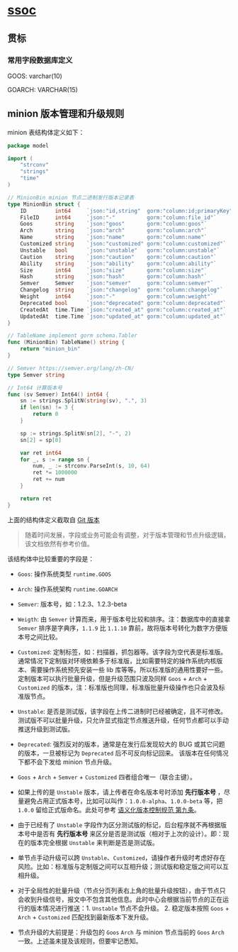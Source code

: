 # [ssoc](https://github.com/vela-ssoc)

## 贯标

### 常用字段数据库定义

GOOS: varchar(10)

GOARCH: VARCHAR(15)

## minion 版本管理和升级规则

minion 表结构体定义如下：

```go
package model

import (
	"strconv"
	"strings"
	"time"
)

// MinionBin minion 节点二进制发行版本记录表
type MinionBin struct {
	ID         int64     `json:"id,string"  gorm:"column:id;primaryKey"` // 表 ID
	FileID     int64     `json:"-"          gorm:"column:file_id"`       // 关联文件表 ID
	Goos       string    `json:"goos"       gorm:"column:goos"`          // 操作系统
	Arch       string    `json:"arch"       gorm:"column:arch"`          // 系统架构
	Name       string    `json:"name"       gorm:"column:name"`          // 文件名称
	Customized string    `json:"customized" gorm:"column:customized"`    // 定制版标记
	Unstable   bool      `json:"unstable"   gorm:"column:unstable"`      // 不稳定版本，内测版本
	Caution    string    `json:"caution"    gorm:"column:caution"`       // 注意事项
	Ability    string    `json:"ability"    gorm:"column:ability"`       // 功能说明
	Size       int64     `json:"size"       gorm:"column:size"`          // 文件大小
	Hash       string    `json:"hash"       gorm:"column:hash"`          // 文件哈希
	Semver     Semver    `json:"semver"     gorm:"column:semver"`        // 版本号
	Changelog  string    `json:"changelog"  gorm:"column:changelog"`     // 更新日志
	Weight     int64     `json:"-"          gorm:"column:weight"`        // 版本号权重，用于比较版本号大小
	Deprecated bool      `json:"deprecated" gorm:"column:deprecated"`    // 是否已过期
	CreatedAt  time.Time `json:"created_at" gorm:"column:created_at"`
	UpdatedAt  time.Time `json:"updated_at" gorm:"column:updated_at"`
}

// TableName implement gorm schema.Tabler
func (MinionBin) TableName() string {
	return "minion_bin"
}

// Semver https://semver.org/lang/zh-CN/
type Semver string

// Int64 计算版本号
func (sv Semver) Int64() int64 {
	sn := strings.SplitN(string(sv), ".", 3)
	if len(sn) != 3 {
		return 0
	}

	sp := strings.SplitN(sn[2], "-", 2)
	sn[2] = sp[0]

	var ret int64
	for _, s := range sn {
		num, _ := strconv.ParseInt(s, 10, 64)
		ret *= 1000000
		ret += num
	}

	return ret
}
```

上面的结构体定义截取自 [Git 版本](https://github.com/vela-ssoc/vela-common-mb/blob/4181ff7335550131dc7cff52a22652bb2469d17e/dal/model/minion_bin.go)

> 随着时间发展，字段或业务可能会有调整，对于版本管理和节点升级逻辑，该文档依然有参考价值。

该结构体中比较重要的字段是：

- `Goos`: 操作系统类型 `runtime.GOOS`

- `Arch`: 操作系统架构 `runtime.GOARCH`

- `Semver`: 版本号，如：1.2.3、1.2.3-beta

- `Weigth`: 由 `Semver` 计算而来，用于版本号比较和排序。注：数据库中的直接拿 `Semver` 排序是字典序，`1.1.9` 比 `1.1.10`
  靠前，故将版本号转化为数字方便版本号之间比较。

- `Customized`: 定制标签，如：扫描器，抓包器等。该字段为空代表是标准版。通常情况下定制版对环境依赖多于标准版，比如需要特定的操作系统内核版本、需要操作系统预先安装一些
  lib 库等等。所以标准版的通用性要好一些。定制版本可以执行批量升级，但是升级范围只波及同样 `Goos` + `Arch` + `Customized`
  的版本，注：标准版也同理，标准版批量升级操作也只会波及标准版节点。

- `Unstable`: 是否是测试版，该字段在上传二进制时已经被确定，且不可修改。测试版不可以批量升级，只允许显式指定节点推送升级，任何节点都可以手动推送升级到测试版。

- `Deprecated`: 强烈反对的版本，通常是在发行后发现较大的 BUG 或其它问题的版本，一旦被标记为 `Deprecated` 后不可反向标记回来。
  该版本在任何情况下都不会下发给 minion 节点升级。

- `Goos` + `Arch` + `Semver` + `Customized` 四者组合唯一（联合主键）。

- 如果上传的是 `Unstable` 版本，请上传者在命名版本号时添加 __先行版本号__
  ，尽量避免占用正式版本号，比如可以叫作：`1.0.0-alpha`、`1.0.0-beta` 等，把 `1.0.0`
  留给正式版命名。此处可参考 [语义化版本控制规范 第九条](https://semver.org/lang/zh-CN/#spec-item-9)。

- 由于已经有了 `Unstable` 字段作为区分测试版的标记，后台程序就不再根据版本号中是否有 __先行版本号__
  来区分是否是测试版（相对于上次的设计）。即：现在的版本完全根据 `Unstable` 来判断是否是测试版。

- 单节点手动升级可以跨 `Unstable`、`Customized`，请操作者升级时考虑好存在风险。比如：标准版与定制版之间可以互相升级；测试版和稳定版之间可以互相升级。

- 对于全局性的批量升级（节点分页列表右上角的批量升级按钮），由于节点只会收到升级信号，报文中不包含其他信息。此时中心会根据当前节点的正在运行的版本情况进行推送：1. `Unstable` 节点不会升级。 2. 稳定版本按照 `Goos` + `Arch` + `Customized` 匹配找到最新版本下发升级。

- 节点升级的大前提是：升级包的 `Goos` `Arch` 与 minion 节点当前的 `Goos` `Arch` 一致。上述虽未提及该规则，但要牢记悉知。